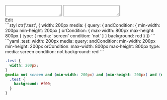 <div data-size="450" class="code-cont" data-example="and-with-or-condition">
    <div class="code">
        <div class="code-wrap">
            <textarea id="stylus"></textarea>
            <textarea id="css"></textarea>
            <div class="edit-code">
                <span>Edit</span>
            </div>
        </div>
    </div>
</div>


<div data-size="450" data-examples="stylus"></div>
```styl
ctr('.test', {
  width: 200px
  media: {
    query: {
      andCondition: {
        min-width: 200px
        min-height: 200px
      }
      orCondition: {
        max-width: 800px
        max-height: 800px
      }
      type: {
        media: 'screen'
        condition: 'not'
      }
    }
    background: red
  }
})
```

<div data-size="450" data-examples="yaml"></div>
```yaml
.test:
  width: 200px
  media:
    query:
      andCondition:
        min-width: 200px
        min-height: 200px
      orCondition:
        max-width: 800px
        max-height: 800px
      type:
        media: screen
        condition: not
    background: red
```

```css
.test {
  width: 200px;
}
@media not screen and (min-width: 200px) and (min-height: 200px) and (max-width: 800px), (max-height: 800px) {
  .test {
    background: #f00;
  }
}
```
<div class="cf"></div>
